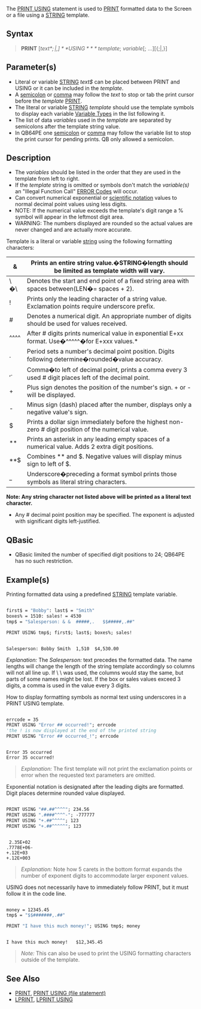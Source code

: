 The [PRINT USING](PRINT-USING) statement is used to [PRINT](PRINT) formatted data to the Screen or a file using a [STRING](STRING) template.

## Syntax

> **PRINT** [*text$*{;|,}] **USING** *template$*; *variable*[; ...][{;|,}]

## Parameter(s)

* Literal or variable [STRING](STRING) *text$* can be placed between PRINT and USING or it can be included in the *template*.
* A [semicolon](semicolon) or [comma](comma) may follow the *text* to stop or tab the print cursor before the *template* [PRINT](PRINT).
* The literal or variable [STRING](STRING) *template* should use the template symbols to display each variable [Variable Types](Variable-Types) in the list following it.
* The list of data *variables* used in the *template* are separated by semicolons after the template string value.
* In QB64PE one [semicolon](semicolon) or [comma](comma) may follow the variable list to stop the print cursor for pending prints. QB only allowed a semicolon.

## Description

* The *variables* should be listed in the order that they are used in the template from left to right.
* If the *template* string is omitted or symbols don't match the *variable(s)* an "Illegal Function Call" [ERROR Codes](ERROR-Codes) will occur.
* Can convert numerical exponential or [scientific notation](scientific-notation) values to normal decimal point values using less digits.
* NOTE: If the numerical value exceeds the template's digit range a % symbol will appear in the leftmost digit area.
* WARNING: The numbers displayed are rounded so the actual values are never changed and are actually more accurate.

Template is a literal or variable [string](STRING) using the following formatting characters:

| & | Prints an entire string value.�STRING�length should be limited as template width will vary. |
| -- | -- |
| \ �\ | Denotes the start and end point of a fixed string area with spaces between(LEN�= spaces + 2). |
| ! | Prints only the leading character of a string value. Exclamation points require underscore prefix. |
| # | Denotes a numerical digit. An appropriate number of digits should be used for values received. |
| ^^^^ | After # digits prints numerical value in exponential E+xx format. Use�^^^^^�for E+xxx values.* |
| . | Period sets a number's decimal point position. Digits following determine�rounded�value accuracy. |
| ,. | Comma�to left of decimal point, prints a comma every 3 used # digit places left of the decimal point. |
| + | Plus sign denotes the position of the number's sign. + or - will be displayed. |
| - | Minus sign (dash) placed after the number, displays only a negative value's sign. |
| $ | Prints a dollar sign immediately before the highest non-zero # digit position of the numerical value. |
| ** | Prints an asterisk in any leading empty spaces of a numerical value. Adds 2 extra digit positions. |
| **$ | Combines ** and $. Negative values will display minus sign to left of $. |
| _ | Underscore�preceding a format symbol prints those symbols as literal string characters. |

**Note: Any string character not listed above will be printed as a literal text character.**

* Any # decimal point position may be specified. The exponent is adjusted with significant digits left-justified.
## QBasic

* QBasic limited the number of specified digit positions to 24; QB64PE has no such restriction.

## Example(s)

Printing formatted data using a predefined [STRING](STRING) template variable.

```vb

first$ = "Bobby": last$ = "Smith"
boxes% = 1510: sales! = 4530
tmp$ = "Salesperson: & &  #####,.   $$#####,.##"

PRINT USING tmp$; first$; last$; boxes%; sales!

``` 

```text

Salesperson: Bobby Smith  1,510  $4,530.00

```

*Explanation:* The *Salesperson:* text precedes the formatted data. The name lengths will change the length of the string template accordingly so columns will not all line up. If \  \ was used, the columns would stay the same, but parts of some names might be lost. If the box or sales values exceed 3 digits, a comma is used in the value every 3 digits.

How to display formatting symbols as normal text using underscores in a PRINT USING template.

```vb

errcode = 35
PRINT USING "Error ## occurred!"; errcode
'the ! is now displayed at the end of the printed string
PRINT USING "Error ## occurred_!"; errcode

```

```text

Error 35 occurred
Error 35 occurred!

```
 
> *Explanation:* The first template will not print the exclamation points or error when the requested text parameters are omitted.

Exponential notation is designated after the leading digits are formatted. Digit places determine rounded value displayed.

```vb

PRINT USING "##.##^^^^"; 234.56
PRINT USING ".####^^^^-"; -777777
PRINT USING "+.##^^^^"; 123
PRINT USING "+.##^^^^^"; 123 

```

```text

 2.35E+02
.7778E+06-
+.12E+03
+.12E+003

```

> *Explanation:* Note how 5 carets in the bottom format expands the number of exponent digits to accommodate larger exponent values. 

USING does not necessarily have to immediately follow PRINT, but it must follow it in the code line.

```vb

money = 12345.45
tmp$ = "$$#######,.##"

PRINT "I have this much money!"; USING tmp$; money 

```

```text

I have this much money!   $12,345.45

```

> *Note:* This can also be used to print the USING formatting characters outside of the template.

## See Also
 
* [PRINT](PRINT), [PRINT USING (file statement)](PRINT-USING-(file-statement))
* [LPRINT](LPRINT), [LPRINT USING](LPRINT-USING)
